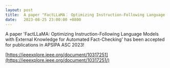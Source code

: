 ```yaml
---
layout: post
title:  A paper "FactLLaMA： Optimizing Instruction-Following Language Models with External Knowledge for Automated Fact-Checking" has been accepted for publication in APSIPA ASC 2023!
date:   2023-08-25 23:00:00 +0800
---
```


A paper 'FactLLaMA: Optimizing Instruction-Following Language Models with External Knowledge for Automated Fact-Checking' has been accepted for publications in APSIPA ASC 2023!

[https://ieeexplore.ieee.org/document/10317251](https://ieeexplore.ieee.org/document/10317251/)
